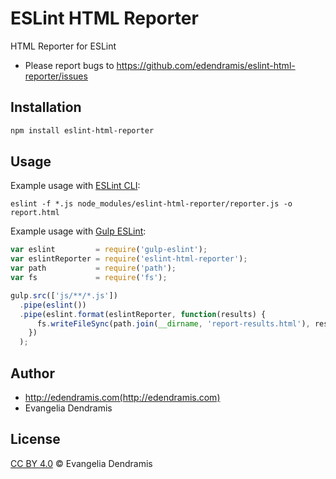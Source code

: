 # ESLint HTML Reporter

HTML Reporter for ESLint

* Please report bugs to https://github.com/edendramis/eslint-html-reporter/issues

## Installation

```sh
npm install eslint-html-reporter
```

## Usage

Example usage with [ESLint CLI](http://eslint.org/docs/user-guide/command-line-interface):

```
eslint -f *.js node_modules/eslint-html-reporter/reporter.js -o report.html
```

Example usage with [Gulp ESLint](https://github.com/adametry/gulp-eslint):

```js
var eslint         = require('gulp-eslint');
var eslintReporter = require('eslint-html-reporter');
var path           = require('path');
var fs             = require('fs');

gulp.src(['js/**/*.js'])
  .pipe(eslint())
  .pipe(eslint.format(eslintReporter, function(results) {
      fs.writeFileSync(path.join(__dirname, 'report-results.html'), results);
    })
  );
```

## Author

* http://edendramis.com(http://edendramis.com)
* Evangelia Dendramis

## License

[CC BY 4.0](https://creativecommons.org/licenses/by/4.0) © Evangelia Dendramis
